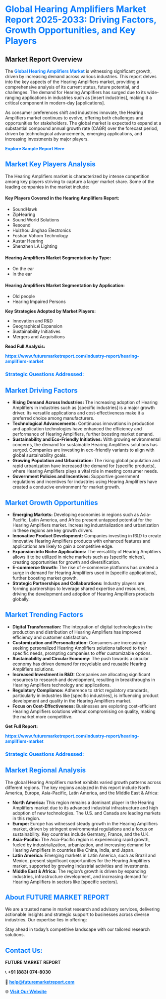 <h1 style="color: #007BFF;">Global Hearing Amplifiers Market Report 2025-2033: Driving Factors, Growth Opportunities, and Key Players</h1>

<section id="overview">
<h2>Market Report Overview</h2>
<p>The <a href="https://www.futuremarketreport.com/industry-report/hearing-amplifiers-market" style="color: #007BFF; text-decoration: none;"><strong>Global Hearing Amplifiers Market</strong></a> is witnessing significant growth, driven by increasing demand across various industries. This report delves into the key aspects of the Hearing Amplifiers market, providing a comprehensive analysis of its current status, future potential, and challenges. The demand for Hearing Amplifiers has surged due to its wide-ranging applications in industries such as [insert industries], making it a critical component in modern-day [applications].</p>
<p>As consumer preferences shift and industries innovate, the Hearing Amplifiers market continues to evolve, offering both challenges and opportunities for stakeholders. The global market is expected to expand at a substantial compound annual growth rate (CAGR) over the forecast period, driven by technological advancements, emerging applications, and increasing investments by major players.</p>
</section>

<section id="overview">
<p><a href="https://www.futuremarketreport.com/request-sample/reportId=82690" style="color: #007BFF; text-decoration: none;"><strong>Explore Sample Report Here</strong></a></p>
</section>

<section id="key-players">
<h2 style="color: #007BFF;">Market Key Players Analysis</h2>
<p>The Hearing Amplifiers market is characterized by intense competition among key players striving to capture a larger market share. Some of the leading companies in the market include:</p>
<h4>Key Players Covered in the Hearing Amplifiers Report:</h4>
<ul><li>SoundHawk</li><li>ZipHearing</li><li>Sound World Solutions</li><li>Resound</li><li>Huizhou Jinghao Electronics</li><li>Foshan Vohom Technology</li><li>Austar Hearing</li><li>Shenzhen LA Lighting</li></ul>
<h4>Hearing Amplifiers Market Segmentation by Type:</h4>
<ul><li>On the ear</li><li>In the ear</li></ul>

<h4>Hearing Amplifiers Market Segmentation by Application:</h4>
<ul><li>Old people</li><li>Hearing Impaired Persons</li></ul>
<p><strong>Key Strategies Adopted by Market Players:</strong></p>
<ul>
<li>Innovation and R&D</li>
<li>Geographical Expansion</li>
<li>Sustainability Initiatives</li>
<li>Mergers and Acquisitions</li>
</ul>
</section>

<section>
<p><strong>Read Full Analysis: </strong></p><a href="https://www.futuremarketreport.com/industry-report/hearing-amplifiers-market" style="color: #007BFF; text-decoration: none;"><strong>https://www.futuremarketreport.com/industry-report/hearing-amplifiers-market</strong></a>
<h3 style="color: #007BFF;">Strategic Questions Addressed:</h3>
</section>

<section id="driving-factors">
<h2 style="color: #007BFF;">Market Driving Factors</h2>
<ul>
<li><strong>Rising Demand Across Industries:</strong> The increasing adoption of Hearing Amplifiers in industries such as [specific industries] is a major growth driver. Its versatile applications and cost-effectiveness make it a preferred choice among manufacturers.</li>
<li><strong>Technological Advancements:</strong> Continuous innovations in production and application technologies have enhanced the efficiency and performance of Hearing Amplifiers, further boosting market demand.</li>
<li><strong>Sustainability and Eco-Friendly Initiatives:</strong> With growing environmental concerns, the demand for sustainable Hearing Amplifiers solutions has surged. Companies are investing in eco-friendly variants to align with global sustainability goals.</li>
<li><strong>Growing Population and Urbanization:</strong> The rising global population and rapid urbanization have increased the demand for [specific products], where Hearing Amplifiers plays a vital role in meeting consumer needs.</li>
<li><strong>Government Policies and Incentives:</strong> Supportive government regulations and incentives for industries using Hearing Amplifiers have created a conducive environment for market growth.</li>
</ul>
</section>

<section id="growth-opportunities">
<h2 style="color: #007BFF;">Market Growth Opportunities</h2>
<ul>
<li><strong>Emerging Markets:</strong> Developing economies in regions such as Asia-Pacific, Latin America, and Africa present untapped potential for the Hearing Amplifiers market. Increasing industrialization and urbanization in these regions are key growth drivers.</li>
<li><strong>Innovative Product Development:</strong> Companies investing in R&D to create innovative Hearing Amplifiers products with enhanced features and applications are likely to gain a competitive edge.</li>
<li><strong>Expansion into Niche Applications:</strong> The versatility of Hearing Amplifiers allows it to be utilized in niche markets such as [specific niches], creating opportunities for growth and diversification.</li>
<li><strong>E-commerce Growth:</strong> The rise of e-commerce platforms has created a surge in demand for Hearing Amplifiers used in [specific applications], further boosting market growth.</li>
<li><strong>Strategic Partnerships and Collaborations:</strong> Industry players are forming partnerships to leverage shared expertise and resources, driving the development and adoption of Hearing Amplifiers products globally.</li>
</ul>
</section>

<section id="trending-factors">
<h2 style="color: #007BFF;">Market Trending Factors</h2>
<ul>
<li><strong>Digital Transformation:</strong> The integration of digital technologies in the production and distribution of Hearing Amplifiers has improved efficiency and customer satisfaction.</li>
<li><strong>Customization and Personalization:</strong> Consumers are increasingly seeking personalized Hearing Amplifiers solutions tailored to their specific needs, prompting companies to offer customizable options.</li>
<li><strong>Sustainability and Circular Economy:</strong> The push towards a circular economy has driven demand for recyclable and reusable Hearing Amplifiers solutions.</li>
<li><strong>Increased Investment in R&D:</strong> Companies are allocating significant resources to research and development, resulting in breakthroughs in Hearing Amplifiers technology and applications.</li>
<li><strong>Regulatory Compliance:</strong> Adherence to strict regulatory standards, particularly in industries like [specific industries], is influencing product development and quality in the Hearing Amplifiers market.</li>
<li><strong>Focus on Cost-Effectiveness:</strong> Businesses are exploring cost-efficient Hearing Amplifiers solutions without compromising on quality, making the market more competitive.</li>
</ul>
</section>

<section>
<p><strong>Get Full Report: </strong></p><a href="https://www.futuremarketreport.com/industry-report/hearing-amplifiers-market" style="color: #007BFF; text-decoration: none;"><strong>https://www.futuremarketreport.com/industry-report/hearing-amplifiers-market</strong></a>
<h3 style="color: #007BFF;">Strategic Questions Addressed:</h3>
</section>


<section id="regional-analysis">
<h2 style="color: #007BFF;">Market Regional Analysis</h2>
<p>The global Hearing Amplifiers market exhibits varied growth patterns across different regions. The key regions analyzed in this report include North America, Europe, Asia-Pacific, Latin America, and the Middle East & Africa:</p>
<ul>
<li><strong>North America:</strong> This region remains a dominant player in the Hearing Amplifiers market due to its advanced industrial infrastructure and high adoption of new technologies. The U.S. and Canada are leading markets in this region.</li>
<li><strong>Europe:</strong> Europe has witnessed steady growth in the Hearing Amplifiers market, driven by stringent environmental regulations and a focus on sustainability. Key countries include Germany, France, and the U.K.</li>
<li><strong>Asia-Pacific:</strong> The Asia-Pacific region is experiencing rapid growth, fueled by industrialization, urbanization, and increasing demand for Hearing Amplifiers in countries like China, India, and Japan.</li>
<li><strong>Latin America:</strong> Emerging markets in Latin America, such as Brazil and Mexico, present significant opportunities for the Hearing Amplifiers market, supported by growing industrial activities and investments.</li>
<li><strong>Middle East & Africa:</strong> The region’s growth is driven by expanding industries, infrastructure development, and increasing demand for Hearing Amplifiers in sectors like [specific sectors].</li>
</ul>
</section>

<footer>
<h2 style="color: #007BFF;">About FUTURE MARKET REPORT</h2>
<p>We are a trusted name in market research and advisory services, delivering actionable insights and strategic support to businesses across diverse industries. Our expertise lies in offering:</p>

<p>Stay ahead in today’s competitive landscape with our tailored research solutions.</p>

<h2 style="color: #007BFF;">Contact Us:</h2>
<p><strong>FUTURE MARKET REPORT</strong></p>
<p>📞 <strong>+91 (883) 074-8030</strong></p>
<p>📧 <strong><a href="mailto:help@futuremarketreport.com" style="color: #007BFF;">help@futuremarketreport.com</a></strong></p>
<p>🌐 <strong><a href="https://www.futuremarketreport.com/" style="color: #007BFF;">Visit Our Website</a></strong></p>
</footer>